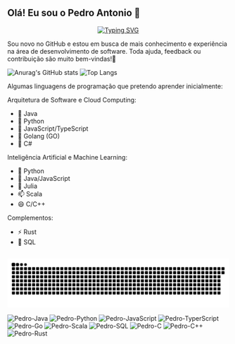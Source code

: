 ## Olá! Eu sou o Pedro Antonio 👋

<div align="center">
  <a href="https://git.io/typing-svg">
    <img src="https://readme-typing-svg.demolab.com?font=Fira+Code&weight=500&size=32&pause=1000&color=738f9d&center=true&vCenter=true&random=false&width=1000&lines=Seja+Bem+Vindo+Ao+Meu+Repositorio" alt="Typing SVG">
  </a>
</div>

Sou novo no GitHub e estou em busca de mais conhecimento e experiência na área de desenvolvimento de software. Toda ajuda, feedback ou contribuição são muito bem-vindas!🚀

![Anurag's GitHub stats](https://github-readme-stats.vercel.app/api?username=pas-pedroa&theme=tokyonight&show_icons=true) ![Top Langs](https://github-readme-stats.vercel.app/api/top-langs/?username=pas-pedroa&layout=compact&theme=tokyonight&show_icons=true)

Algumas linguagens de programação que pretendo aprender inicialmente:

Arquitetura de Software e Cloud Computing:
- 🔭 Java
- 🌱 Python
- 👯 JavaScript/TypeScript
- 🤔 Golang (GO)
- 🎻 C#

Inteligência Artificial e Machine Learning:
- 💬 Python
- 🎃 Java/JavaScript
- 🎯 Julia
- 📫 Scala
- 😄 C/C++

Complementos:
- ⚡ Rust
- 🍜 SQL

##
<picture align="center">
  <source media="(prefers-color-scheme: dark)" srcset="https://raw.githubusercontent.com/pas-pedroa/pas-pedroa/output/github-contribution-grid-snake-dark.svg">
  <source media="(prefers-color-scheme: light)" srcset="https://raw.githubusercontent.com/pas-pedroa/pas-pedroa/output/github-contribution-grid-snake-dark.svg">
  <img align="center" alt="github contribution grid snake animation" src="https://raw.githubusercontent.com/pas-pedroa/pas-pedroa/output/github-contribution-grid-snake.svg">
</picture>

<div style="display: inline_block"><br>
<img alt="Pedro-Java" height="30" width="30" src="https://cdn.jsdelivr.net/gh/devicons/devicon@latest/icons/java/java-original.svg" />
<img alt="Pedro-Python" height="30" width="30" src="https://cdn.jsdelivr.net/gh/devicons/devicon@latest/icons/python/python-original.svg" />
<img alt="Pedro-JavaScript" height="30" width="30" src="https://cdn.jsdelivr.net/gh/devicons/devicon@latest/icons/javascript/javascript-original.svg" />
<img alt="Pedro-TyperScript" height="30" width="30" src="https://cdn.jsdelivr.net/gh/devicons/devicon@latest/icons/typescript/typescript-original.svg" />
<img alt="Pedro-Go" height="30" width="30" src="https://cdn.jsdelivr.net/gh/devicons/devicon@latest/icons/go/go-original.svg" />
<img alt="Pedro-Scala" height="30" width="30" src="https://cdn.jsdelivr.net/gh/devicons/devicon@latest/icons/scala/scala-original.svg" />
<img alt="Pedro-SQL" height="30" width="30" src="https://cdn.jsdelivr.net/gh/devicons/devicon@latest/icons/azuresqldatabase/azuresqldatabase-original.svg" />
<img alt="Pedro-C" height="30" width="30" src="https://cdn.jsdelivr.net/gh/devicons/devicon@latest/icons/c/c-original.svg" />
<img alt="Pedro-C++" height="30" width="30" src="https://cdn.jsdelivr.net/gh/devicons/devicon@latest/icons/cplusplus/cplusplus-original.svg" /> 
<img alt="Pedro-Rust" height="30" width="30" src="https://cdn.jsdelivr.net/gh/devicons/devicon@latest/icons/rust/rust-original.svg" />
</div>
